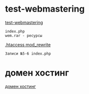 # test-webmastering

[test-webmastering](https://www.youtube.com/watch?v=t-z5dU0gSzw&list=PLhgRAQ8BwWFYT1NcPyuxBneol4wgKyG5Q&ab_channel=GeekCode)

```
index.php 
wem.rar - ресурсы
```

[.htaccess mod_rewrite](https://www.youtube.com/watch?v=tXsCW6simLE&list=PLqQ1VsG-wgxdLJhiYs00OgTtBQJ4G_WXx&index=1&ab_channel=%D0%94%D0%BC%D0%B8%D1%82%D1%80%D0%B8%D0%B9%D0%A2%D1%80%D0%B5%D0%BF%D0%B0%D1%87%D1%91%D0%B2)

```
Записи №5-6 index.php
```

# домен хостинг

[домен хостинг](https://www.youtube.com/watch?v=O_ly1FAnKuQ&ab_channel=%D0%95%D0%B2%D0%B3%D0%B5%D0%BD%D0%B8%D0%B9%D0%9F%D0%BE%D0%BF%D0%BE%D0%B2)

